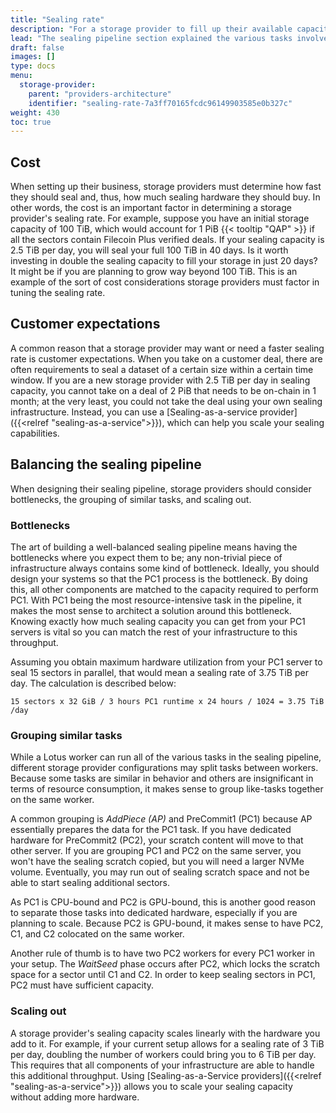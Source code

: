 ```yaml
---
title: "Sealing rate"
description: "For a storage provider to fill up their available capacity with sealed sectors, the rate at which you can seal is measured in TiB per-day or PiB per-day."
lead: "The sealing pipeline section explained the various tasks involved in the sealing pipeline in the context of storage provider requirements. The rate at which storage providers complete this process is measured in TiB per-day or PiB per-day, and is referred to as the _sealing rate_, or a providers _sealing capacity_. This page describes considerations and advice for storage providers in regards to sealing rate."
draft: false
images: []
type: docs
menu:
  storage-provider:
    parent: "providers-architecture"
    identifier: "sealing-rate-7a3ff70165fcdc96149903585e0b327c"
weight: 430
toc: true
---
```


## Cost

When setting up their business, storage providers must determine how fast they should seal and, thus, how much sealing hardware they should buy. In other words, the cost is an important factor in determining a storage provider's sealing rate. For example, suppose you have an initial storage capacity of 100 TiB, which would account for 1 PiB {{< tooltip "QAP" >}} if all the sectors contain Filecoin Plus verified deals. If your sealing capacity is 2.5 TiB per day, you will seal your full 100 TiB in 40 days. Is it worth investing in double the sealing capacity to fill your storage in just 20 days? It might be if you are planning to grow way beyond 100 TiB. This is an example of the sort of cost considerations storage providers must factor in tuning the sealing rate.

## Customer expectations

A common reason that a storage provider may want or need a faster sealing rate is customer expectations. When you take on a customer deal, there are often requirements to seal a dataset of a certain size within a certain time window. If you are a new storage provider with 2.5 TiB per day in sealing capacity, you cannot take on a deal of 2 PiB that needs to be on-chain in 1 month; at the very least, you could not take the deal using your own sealing infrastructure. Instead, you can use a [Sealing-as-a-service provider]({{<relref "sealing-as-a-service">}}), which can help you scale your sealing capabilities.

## Balancing the sealing pipeline

When designing their sealing pipeline, storage providers should consider bottlenecks, the grouping of similar tasks, and scaling out.

### Bottlenecks

The art of building a well-balanced sealing pipeline means having the bottlenecks where you expect them to be; any non-trivial piece of infrastructure always contains some kind of bottleneck. Ideally, you should design your systems so that the PC1 process is the bottleneck. By doing this, all other components are matched to the capacity required to perform PC1. With PC1 being the most resource-intensive task in the pipeline, it makes the most sense to architect a solution around this bottleneck. Knowing exactly how much sealing capacity you can get from your PC1 servers is vital so you can match the rest of your infrastructure to this throughput.

Assuming you obtain maximum hardware utilization from your PC1 server to seal 15 sectors in parallel, that would mean a sealing rate of 3.75 TiB per day. The calculation is described below:

```plaintext
15 sectors x 32 GiB / 3 hours PC1 runtime x 24 hours / 1024 = 3.75 TiB /day
```

<!--
### Parallel sectors

A way of increasing your sealing capacity on the hardware you have is by adding additional workers to the same system. You can run multiple instances of PC1 on a single server or multiple instances of PC2. It just takes another `lotus-worker`process to run on the server with the correct tasks assigned.

Keep the limits of your systems in mind when doing so. Every PC1 worker takes 64 GiB of memory. A system with 1 TiB of memory will theoretically go to 16 parallel PC1-workers. In practice, you will likely cap this at 15 because of the difference in GiB and GB, and because of the memory required for the operating system.

Other limiting factors are the CPU cores and the available sealing scratch space.
-->

### Grouping similar tasks

While a Lotus worker can run all of the various tasks in the sealing pipeline, different storage provider configurations may split tasks between workers. Because some tasks are similar in behavior and others are insignificant in terms of resource consumption, it makes sense to group like-tasks together on the same worker.

A common grouping is _AddPiece (AP)_ and PreCommit1 (PC1) because AP essentially prepares the data for the PC1 task. If you have dedicated hardware for PreCommit2 (PC2), your scratch content will move to that other server. If you are grouping PC1 and PC2 on the same server, you won't have the sealing scratch copied, but you will need a larger NVMe volume. Eventually, you may run out of sealing scratch space and not be able to start sealing additional sectors.

As PC1 is CPU-bound and PC2 is GPU-bound, this is another good reason to separate those tasks into dedicated hardware, especially if you are planning to scale. Because PC2 is GPU-bound, it makes sense to have PC2, C1, and C2 colocated on the same worker.

Another rule of thumb is to have two PC2 workers for every PC1 worker in your setup. The _WaitSeed_ phase occurs after PC2, which locks the scratch space for a sector until C1 and C2. In order to keep sealing sectors in PC1, PC2 must have sufficient capacity.

### Scaling out

A storage provider's sealing capacity scales linearly with the hardware you add to it. For example, if your current setup allows for a sealing rate of 3 TiB per day, doubling the number of workers could bring you to 6 TiB per day. This requires that all components of your infrastructure are able to handle this additional throughput. Using [Sealing-as-a-Service providers]({{<relref "sealing-as-a-service">}}) allows you to scale your sealing capacity without adding more hardware.
